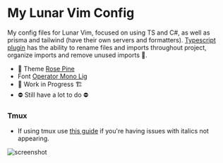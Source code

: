 # My Lunar Vim Config
My config files for Lunar Vim, focused on using TS and C#, as well as prisma and tailwind (have their own servers and formatters). [Typescript plugin](https://github.com/jose-elias-alvarez/typescript.nvim) has the ability to rename files and imports throughout project, organize imports and remove unused imports 🥰.

- 🌹 Theme [Rose Pine](https://github.com/rose-pine/neovim)
- Font [Operator Mono Lig](https://github.com/michael-duren/operator-lig-nerd-font)
- 🚧 Work in Progress 🏗️
- ⛔️ Still have a lot to do ⛔️

### Tmux
- If using tmux use [this guide](https://gist.github.com/ssh352/785395faad3163b2e0de32649f7ed45c) if you're having issues with italics not appearing. 

![screenshot](https://ymhxskfodobgeshsjmwf.supabase.co/storage/v1/object/public/public/GitHub-README/Screenshot%202023-03-01%20at%205.31.16%20AM.png)

